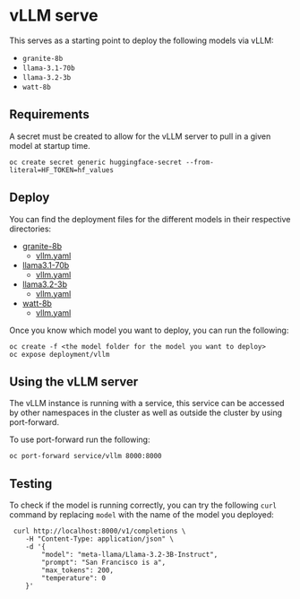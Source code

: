 # vLLM serve

This serves as a starting point to deploy the following models via vLLM:

- `granite-8b`
- `llama-3.1-70b`
- `llama-3.2-3b`
- `watt-8b`

## Requirements

A secret must be created to allow for the vLLM server to pull in a given model at startup time.

```
oc create secret generic huggingface-secret --from-literal=HF_TOKEN=hf_values
```

## Deploy

You can find the deployment files for the different models in their respective directories:

- [granite-8b](./granite-8b)
    - [vllm.yaml](./granite-8b/vllm.yaml)
- [llama3.1-70b](./llama3.1-70b)
    - [vllm.yaml](./llama3.1-70b/vllm.yaml)
- [llama3.2-3b](./llama3.2-3b)
    - [vllm.yaml](./llama3.2-3b/vllm.yaml)
- [watt-8b](./watt-8b)
    - [vllm.yaml](./watt-8b/vllm.yaml)

 Once you know which model you want to deploy, you can run the following:

```
oc create -f <the model folder for the model you want to deploy>
oc expose deployment/vllm
```

## Using the vLLM server

The vLLM instance is running with a service, this service can be accessed by other namespaces in the cluster as well as outside the cluster by using port-forward.

To use port-forward run the following:

```
oc port-forward service/vllm 8000:8000
```

## Testing

To check if the model is running correctly, you can try the following `curl` command by replacing `model` with the name of the model you deployed:

```
 curl http://localhost:8000/v1/completions \
    -H "Content-Type: application/json" \
    -d '{
        "model": "meta-llama/Llama-3.2-3B-Instruct",
        "prompt": "San Francisco is a",
        "max_tokens": 200,
        "temperature": 0
    }'
```
